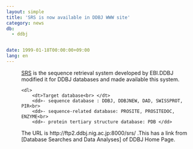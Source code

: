 ```yaml
---
layout: simple
title: 'SRS is now available in DDBJ WWW site'
category: news
db:
  - ddbj


date: 1999-01-18T00:00:00+09:00
lang: en
---
```


<dd><a href="http://srs.ddbj.nig.ac.jp/">SRS</a> is the sequence retrieval system developed by EBI.DDBJ modified it for DDBJ databases and made available this system.

    <dl>
        <dt>Target database<br> </dt>
        <dd>- sequence database : DDBJ, DDBJNEW, DAD, SWISSPROT, PIR<br>
        <dd>- sequence-related database: PROSITE, PROSITEDOC, ENZYME<br>
        <dd>- protein tertiary structure database: PDB </dd>
</dd>
</dd>
</dl>
<dd>The URL is http://ftp2.ddbj.nig.ac.jp:8000/srs/ .This has a link from [Database Searches and Data Analyses] of DDBJ Home Page.</dd>
</dd>
